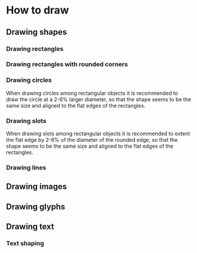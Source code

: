 How to draw
===========

Drawing shapes
-------------

### Drawing rectangles

### Drawing rectangles with rounded corners

### Drawing circles

When drawing circles among rectangular objects it is recommended to
draw the circle at a 2-6% larger diameter, so that the shape seems to
be the same size and aligned to the flat edges of the rectangles. 

### Drawing slots

When drawing slots among rectangular objects it is recommended to
extent the flat edge by 2-6% of the diameter of the rounded edge,
so that the shape seems to be the same size and aligned to the flat
edges of the rectangles. 


### Drawing lines

Drawing images
--------------


Drawing glyphs
--------------

Drawing text
------------

### Text shaping